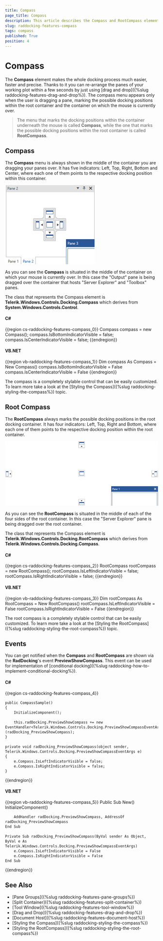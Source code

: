 ```yaml
---
title: Compass
page_title: Compass
description: This article describes the Compass and RootCompass elements, which guide the user while the panes are rearranged.
slug: raddocking-features-compass
tags: compass
published: True
position: 4
---
```


# Compass

The __Compass__ element makes the whole docking process much easier, faster and precise. Thanks to it you can re-arrange the panes of your working plot within a few seconds by just using [drag and drop]({%slug raddocking-features-drag-and-drop%}). The compass menu appears only when the user is dragging a pane, marking the possible docking positions within the root container and the container on which the mouse is currently over. 

>The menu that marks the docking positions within the container underneath the mouse is called __Compass__, while the one that marks the possible docking positions within the root container is called __RootCompass__.

## Compass

The __Compass__ menu is always shown in the middle of the container you are dragging your panes over. It has five indicators: Left, Top, Right, Bottom and Center, where each one of them points to the respective docking position within this container.

__![](images/RadDocking_Features_Compass_010.png)__

As you can see the __Compass__ is situated in the middle of the container on which your mouse is currently over. In this case the "Output" pane is being dragged over the container that hosts "Server Explorer" and "Toolbox" panes.

The class that represents the Compass element is __Telerik.Windows.Controls.Docking.Compass__ which derives from __System.Windows.Controls.Control__.

#### __C#__

{{region cs-raddocking-features-compass_0}}
	Compass compass = new Compass();
	compass.IsBottomIndicatorVisible = false;
	compass.IsCenterIndicatorVisible = false;
{{endregion}}

#### __VB.NET__

{{region vb-raddocking-features-compass_1}}
	Dim compass As Compass = New Compass()
	compass.IsBottomIndicatorVisible = False
	compass.IsCenterIndicatorVisible = False
{{endregion}}

The compass is a completely stylable control that can be easily customized. To learn more take a look at the [Styling the Compass]({%slug raddocking-styling-the-compass%}) topic. 

## Root Compass

The __RootCompass__ always marks the possible docking positions in the root docking container. It has four indicators: Left, Top, Right and Bottom, where each one of them points to the respective docking position within the root container.

__![](images/RadDocking_Features_Compass_020.png)__

As you can see the __RootCompass__ is situated in the middle of each of the four sides of the root container. In this case the "Server Explorer" pane is being dragged over the root container.

The class that represents the Compass element is __Telerik.Windows.Controls.Docking.RootCompass__ which derives from __Telerik.Windows.Controls.Docking.Compass__.

#### __C#__

{{region cs-raddocking-features-compass_2}}
	RootCompass rootCompass = new RootCompass();
	rootCompass.IsLeftIndicatorVisible = false;
	rootCompass.IsRightIndicatorVisible = false;
{{endregion}}

#### __VB.NET__

{{region vb-raddocking-features-compass_3}}
	Dim rootCompass As RootCompass = New RootCompass()
	rootCompass.IsLeftIndicatorVisible = False
	rootCompass.IsRightIndicatorVisible = False
{{endregion}}

The root compass is a completely stylable control that can be easily customized. To learn more take a look at the [Styling the RootCompass]({%slug raddocking-styling-the-root-compass%}) topic.

## Events

You can get notified when the __Compass__ and __RootCompass__ are shown via the __RadDocking__'s event __PreviewShowCompass__. This event can be used for implementation of [conditional docking]({%slug raddocking-how-to-implement-conditional-docking%}).

#### __C#__

{{region cs-raddocking-features-compass_4}}
	       
	public CompassSample()
	{
	    InitializeComponent();
	
	    this.radDocking.PreviewShowCompass += new EventHandler<Telerik.Windows.Controls.Docking.PreviewShowCompassEventArgs>(radDocking_PreviewShowCompass);
	}
	
	private void radDocking_PreviewShowCompass(object sender, Telerik.Windows.Controls.Docking.PreviewShowCompassEventArgs e)
	{
	    e.Compass.IsLeftIndicatorVisible = false;
		e.Compass.IsRightIndicatorVisible = false;
	}
{{endregion}}

#### __VB.NET__

{{region vb-raddocking-features-compass_5}}
	Public Sub New()
		InitializeComponent()
	
		AddHandler radDocking.PreviewShowCompass, AddressOf radDocking_PreviewShowCompass
	End Sub
	
	Private Sub radDocking_PreviewShowCompass(ByVal sender As Object, ByVal e As Telerik.Windows.Controls.Docking.PreviewShowCompassEventArgs)
		e.Compass.IsLeftIndicatorVisible = False
		e.Compass.IsRightIndicatorVisible = False
	End Sub
{{endregion}}

## See Also
 * [Pane Groups]({%slug raddocking-features-pane-groups%})
 * [Split Container]({%slug raddocking-features-split-container%})
 * [Tool Window]({%slug raddocking-features-tool-window%})
 * [Drag and Drop]({%slug raddocking-features-drag-and-drop%})
 * [Document Host]({%slug raddocking-features-document-host%})
 * [Styling the Compass]({%slug raddocking-styling-the-compass%})
 * [Styling the RootCompass]({%slug raddocking-styling-the-root-compass%})
